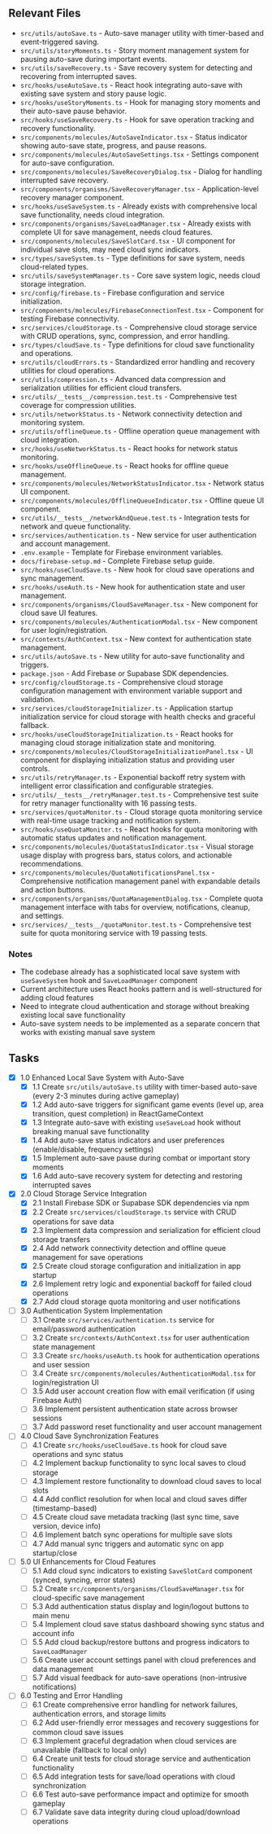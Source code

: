 ## Relevant Files

- `src/utils/autoSave.ts` - Auto-save manager utility with timer-based and event-triggered saving.
- `src/utils/storyMoments.ts` - Story moment management system for pausing auto-save during important events.
- `src/utils/saveRecovery.ts` - Save recovery system for detecting and recovering from interrupted saves.
- `src/hooks/useAutoSave.ts` - React hook integrating auto-save with existing save system and story pause logic.
- `src/hooks/useStoryMoments.ts` - Hook for managing story moments and their auto-save pause behavior.
- `src/hooks/useSaveRecovery.ts` - Hook for save operation tracking and recovery functionality.
- `src/components/molecules/AutoSaveIndicator.tsx` - Status indicator showing auto-save state, progress, and pause reasons.
- `src/components/molecules/AutoSaveSettings.tsx` - Settings component for auto-save configuration.
- `src/components/molecules/SaveRecoveryDialog.tsx` - Dialog for handling interrupted save recovery.
- `src/components/organisms/SaveRecoveryManager.tsx` - Application-level recovery manager component.
- `src/hooks/useSaveSystem.ts` - Already exists with comprehensive local save functionality, needs cloud integration.
- `src/components/organisms/SaveLoadManager.tsx` - Already exists with complete UI for save management, needs cloud features.
- `src/components/molecules/SaveSlotCard.tsx` - UI component for individual save slots, may need cloud sync indicators.
- `src/types/saveSystem.ts` - Type definitions for save system, needs cloud-related types.
- `src/utils/saveSystemManager.ts` - Core save system logic, needs cloud storage integration.
- `src/config/firebase.ts` - Firebase configuration and service initialization.
- `src/components/molecules/FirebaseConnectionTest.tsx` - Component for testing Firebase connectivity.
- `src/services/cloudStorage.ts` - Comprehensive cloud storage service with CRUD operations, sync, compression, and error handling.
- `src/types/cloudSave.ts` - Type definitions for cloud save functionality and operations.
- `src/utils/cloudErrors.ts` - Standardized error handling and recovery utilities for cloud operations.
- `src/utils/compression.ts` - Advanced data compression and serialization utilities for efficient cloud transfers.
- `src/utils/__tests__/compression.test.ts` - Comprehensive test coverage for compression utilities.
- `src/utils/networkStatus.ts` - Network connectivity detection and monitoring system.
- `src/utils/offlineQueue.ts` - Offline operation queue management with cloud integration.
- `src/hooks/useNetworkStatus.ts` - React hooks for network status monitoring.
- `src/hooks/useOfflineQueue.ts` - React hooks for offline queue management.
- `src/components/molecules/NetworkStatusIndicator.tsx` - Network status UI component.
- `src/components/molecules/OfflineQueueIndicator.tsx` - Offline queue UI component.
- `src/utils/__tests__/networkAndQueue.test.ts` - Integration tests for network and queue functionality.
- `src/services/authentication.ts` - New service for user authentication and account management.
- `.env.example` - Template for Firebase environment variables.
- `docs/firebase-setup.md` - Complete Firebase setup guide.
- `src/hooks/useCloudSave.ts` - New hook for cloud save operations and sync management.
- `src/hooks/useAuth.ts` - New hook for authentication state and user management.
- `src/components/organisms/CloudSaveManager.tsx` - New component for cloud save UI features.
- `src/components/molecules/AuthenticationModal.tsx` - New component for user login/registration.
- `src/contexts/AuthContext.tsx` - New context for authentication state management.
- `src/utils/autoSave.ts` - New utility for auto-save functionality and triggers.
- `package.json` - Add Firebase or Supabase SDK dependencies.
- `src/config/cloudStorage.ts` - Comprehensive cloud storage configuration management with environment variable support and validation.
- `src/services/cloudStorageInitializer.ts` - Application startup initialization service for cloud storage with health checks and graceful fallback.
- `src/hooks/useCloudStorageInitialization.ts` - React hooks for managing cloud storage initialization state and monitoring.
- `src/components/molecules/CloudStorageInitializationPanel.tsx` - UI component for displaying initialization status and providing user controls.
- `src/utils/retryManager.ts` - Exponential backoff retry system with intelligent error classification and configurable strategies.
- `src/utils/__tests__/retryManager.test.ts` - Comprehensive test suite for retry manager functionality with 16 passing tests.
- `src/services/quotaMonitor.ts` - Cloud storage quota monitoring service with real-time usage tracking and notification system.
- `src/hooks/useQuotaMonitor.ts` - React hooks for quota monitoring with automatic status updates and notification management.
- `src/components/molecules/QuotaStatusIndicator.tsx` - Visual storage usage display with progress bars, status colors, and actionable recommendations.
- `src/components/molecules/QuotaNotificationsPanel.tsx` - Comprehensive notification management panel with expandable details and action buttons.
- `src/components/organisms/QuotaManagementDialog.tsx` - Complete quota management interface with tabs for overview, notifications, cleanup, and settings.
- `src/services/__tests__/quotaMonitor.test.ts` - Comprehensive test suite for quota monitoring service with 19 passing tests.

### Notes

- The codebase already has a sophisticated local save system with `useSaveSystem` hook and `SaveLoadManager` component
- Current architecture uses React hooks pattern and is well-structured for adding cloud features
- Need to integrate cloud authentication and storage without breaking existing local save functionality
- Auto-save system needs to be implemented as a separate concern that works with existing manual save system

## Tasks

- [x] 1.0 Enhanced Local Save System with Auto-Save
  - [x] 1.1 Create `src/utils/autoSave.ts` utility with timer-based auto-save (every 2-3 minutes during active gameplay)
  - [x] 1.2 Add auto-save triggers for significant game events (level up, area transition, quest completion) in ReactGameContext
  - [x] 1.3 Integrate auto-save with existing `useSaveLoad` hook without breaking manual save functionality
  - [x] 1.4 Add auto-save status indicators and user preferences (enable/disable, frequency settings)
  - [x] 1.5 Implement auto-save pause during combat or important story moments
  - [x] 1.6 Add auto-save recovery system for detecting and restoring interrupted saves

- [x] 2.0 Cloud Storage Service Integration
  - [x] 2.1 Install Firebase SDK or Supabase SDK dependencies via npm
  - [x] 2.2 Create `src/services/cloudStorage.ts` service with CRUD operations for save data
  - [x] 2.3 Implement data compression and serialization for efficient cloud storage transfers
  - [x] 2.4 Add network connectivity detection and offline queue management for save operations
  - [x] 2.5 Create cloud storage configuration and initialization in app startup
  - [x] 2.6 Implement retry logic and exponential backoff for failed cloud operations
  - [x] 2.7 Add cloud storage quota monitoring and user notifications

- [ ] 3.0 Authentication System Implementation
  - [ ] 3.1 Create `src/services/authentication.ts` service for email/password authentication
  - [ ] 3.2 Create `src/contexts/AuthContext.tsx` for user authentication state management
  - [ ] 3.3 Create `src/hooks/useAuth.ts` hook for authentication operations and user session
  - [ ] 3.4 Create `src/components/molecules/AuthenticationModal.tsx` for login/registration UI
  - [ ] 3.5 Add user account creation flow with email verification (if using Firebase Auth)
  - [ ] 3.6 Implement persistent authentication state across browser sessions
  - [ ] 3.7 Add password reset functionality and user account management

- [ ] 4.0 Cloud Save Synchronization Features
  - [ ] 4.1 Create `src/hooks/useCloudSave.ts` hook for cloud save operations and sync status
  - [ ] 4.2 Implement backup functionality to sync local saves to cloud storage
  - [ ] 4.3 Implement restore functionality to download cloud saves to local slots
  - [ ] 4.4 Add conflict resolution for when local and cloud saves differ (timestamp-based)
  - [ ] 4.5 Create cloud save metadata tracking (last sync time, save version, device info)
  - [ ] 4.6 Implement batch sync operations for multiple save slots
  - [ ] 4.7 Add manual sync triggers and automatic sync on app startup/close

- [ ] 5.0 UI Enhancements for Cloud Features
  - [ ] 5.1 Add cloud sync indicators to existing `SaveSlotCard` component (synced, syncing, error states)
  - [ ] 5.2 Create `src/components/organisms/CloudSaveManager.tsx` for cloud-specific save management
  - [ ] 5.3 Add authentication status display and login/logout buttons to main menu
  - [ ] 5.4 Implement cloud save status dashboard showing sync status and account info
  - [ ] 5.5 Add cloud backup/restore buttons and progress indicators to `SaveLoadManager`
  - [ ] 5.6 Create user account settings panel with cloud preferences and data management
  - [ ] 5.7 Add visual feedback for auto-save operations (non-intrusive notifications)

- [ ] 6.0 Testing and Error Handling
  - [ ] 6.1 Create comprehensive error handling for network failures, authentication errors, and storage limits
  - [ ] 6.2 Add user-friendly error messages and recovery suggestions for common cloud save issues
  - [ ] 6.3 Implement graceful degradation when cloud services are unavailable (fallback to local only)
  - [ ] 6.4 Create unit tests for cloud storage service and authentication functionality
  - [ ] 6.5 Add integration tests for save/load operations with cloud synchronization
  - [ ] 6.6 Test auto-save performance impact and optimize for smooth gameplay
  - [ ] 6.7 Validate save data integrity during cloud upload/download operations
